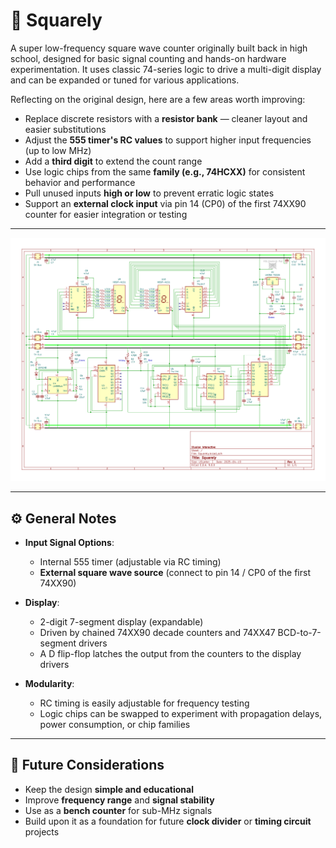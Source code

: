 # 🔲 Squarely

A super low-frequency square wave counter originally built back in high school, designed for basic signal counting and hands-on hardware experimentation. It uses classic 74-series logic to drive a multi-digit display and can be expanded or tuned for various applications.

Reflecting on the original design, here are a few areas worth improving:

- Replace discrete resistors with a **resistor bank** — cleaner layout and easier substitutions
- Adjust the **555 timer's RC values** to support higher input frequencies (up to low MHz)
- Add a **third digit** to extend the count range
- Use logic chips from the same **family (e.g., 74HCXX)** for consistent behavior and performance
- Pull unused inputs **high or low** to prevent erratic logic states
- Support an **external clock input** via pin 14 (CP0) of the first 74XX90 counter for easier integration or testing

---

![Schematic](Schematic.png)

---

## ⚙️ General Notes

- **Input Signal Options**:
  - Internal 555 timer (adjustable via RC timing)
  - **External square wave source** (connect to pin 14 / CP0 of the first 74XX90)

- **Display**:
  - 2-digit 7-segment display (expandable)
  - Driven by chained 74XX90 decade counters and 74XX47 BCD-to-7-segment drivers
  - A D flip-flop latches the output from the counters to the display drivers

- **Modularity**:
  - RC timing is easily adjustable for frequency testing
  - Logic chips can be swapped to experiment with propagation delays, power consumption, or chip families

---

## 🧪 Future Considerations

- Keep the design **simple and educational**
- Improve **frequency range** and **signal stability**
- Use as a **bench counter** for sub-MHz signals
- Build upon it as a foundation for future **clock divider** or **timing circuit** projects
